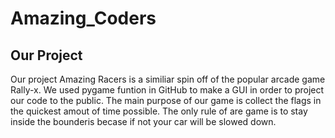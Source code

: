 # Amazing_Coders

## Our Project
Our project Amazing Racers is a similiar spin off of the popular arcade game Rally-x. We used pygame funtion in GitHub to make a GUI in order to project our code to the public. The main purpose of our game is collect the flags in the quickest amout of time possible. The only rule of are game is to stay inside the bounderis becase if not your car will be slowed down.
